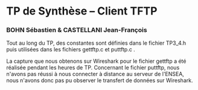 # TP de Synthèse – Client TFTP
### BOHN Sébastien & CASTELLANI Jean-François
Tout au long du TP, des constantes sont définies dans le fichier TP3_4.h puis utilisées dans les fichiers gettftp.c et puttftp.c .

La capture que nous obtenons sur Wireshark pour le fichier gettftp a été réalisée pendant les heures de TP.
Concernant le fichier puttftp, nous n'avons pas réussi à nous connecter à distance au serveur de l'ENSEA, nous n'avons donc pas pu observer le transfert de données sur Wireshark.
